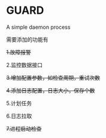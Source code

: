 # GUARD
A simple daemon process



需要添加的功能有

~~1.故障报警~~



2.监控数据接口



~~3.增加配置参数，如检查周期，重试次数~~



~~4.添加日志配置，日志大小，保存个数~~



5.计划任务



6.日志拉取



~~7.进程启动检查~~
